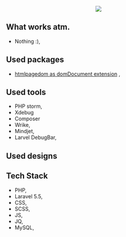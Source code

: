 <p align="center"><img src="https://laravel.com/assets/img/components/logo-laravel.svg"></p>

<h2>What works atm.</h2>

<ul>
<li>Nothing :),</li>
</ul>

<h2>Used packages</h2>
<ul>
<li><a href="https://github.com/wasinger/htmlpagedom">htmlpagedom as domDocument extension</a> ,
</li>
</ul>

<h2>Used tools</h2>
<ul>
<li>PHP storm,</li>
<li>Xdebug</li>
<li>Composer</li>
<li>Wrike,</li>
<li>Mindjet,</li>
<li>Larvel DebugBar,</li>
</ul>

<h2>Used designs</h2>
<ul>
</ul>

<h2>Tech Stack</h2>
<ul>
<li>PHP,</li>
<li>Laravel 5.5,</li>
<li>CSS,</li>
<li>SCSS,</li>
<li>JS,</li>
<li>JQ,</li>
<li>MySQL,</li>
</ul>